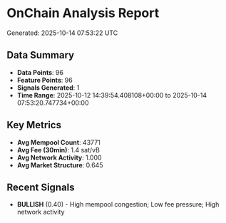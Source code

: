 # OnChain Analysis Report
Generated: 2025-10-14 07:53:22 UTC

## Data Summary
- **Data Points**: 96
- **Feature Points**: 96
- **Signals Generated**: 1
- **Time Range**: 2025-10-12 14:39:54.408108+00:00 to 2025-10-14 07:53:20.747734+00:00

## Key Metrics
- **Avg Mempool Count**: 43771
- **Avg Fee (30min)**: 1.4 sat/vB
- **Avg Network Activity**: 1.000
- **Avg Market Structure**: 0.645

## Recent Signals
- **BULLISH** (0.40) - High mempool congestion; Low fee pressure; High network activity
